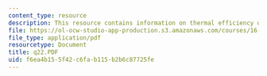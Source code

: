 ```yaml
---
content_type: resource
description: This resource contains information on thermal efficiency of a turbojet.
file: https://ol-ocw-studio-app-production.s3.amazonaws.com/courses/16-01-unified-engineering-i-ii-iii-iv-fall-2005-spring-2006/f6ea4b155f42c6fab115b2b6c87725fe_q22.PDF
file_type: application/pdf
resourcetype: Document
title: q22.PDF
uid: f6ea4b15-5f42-c6fa-b115-b2b6c87725fe
---
```

